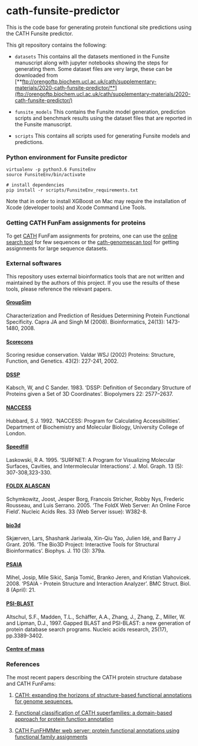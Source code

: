 # cath-funsite-predictor

This is the code base for generating protein functional site predictions using the CATH Funsite predictor.

This git repository contains the following:

* `datasets`
  This contains all the datasets mentioned in the Funsite manuscript along with jupyter notebooks showing the steps for generating them.
  Some dataset files are very large, these can be downloaded from [**ftp://orengoftp.biochem.ucl.ac.uk/cath/supplementary-materials/2020-cath-funsite-predictor/**](ftp://orengoftp.biochem.ucl.ac.uk/cath/supplementary-materials/2020-cath-funsite-predictor/)

* `funsite_models`
  This contains the Funsite model generation, prediction scripts and benchmark results using the dataset files that are reported in the Funsite manuscript.

* `scripts`
  This contains all scripts used for generating Funsite models and predictions.


### Python environment for Funsite predictor
```
virtualenv -p python3.6 FunsiteEnv
source FunsiteEnv/bin/activate

# install dependencies
pip install -r scripts/FunsiteEnv_requirements.txt
```
Note that in order to install XGBoost on Mac may require the installation of Xcode (developer tools) and Xcode Command Line Tools.

### Getting CATH FunFam assignments for proteins

To get [CATH](http://www.cathdb.info/wiki) FunFam assignments for proteins, one can use the [online search tool](http://www.cathdb.info/search/by_sequence) for few sequences or the [cath-genomescan tool](https://github.com/UCLOrengoGroup/cath-tools-genomescan) for getting assignments for large sequence datasets.

### External softwares

This repository uses external bioinformatics tools that are not written and maintained by the authors of this project. If you use the results of these tools, please reference the relevant papers.

#### [GroupSim](https://compbio.cs.princeton.edu/specificity/)
Characterization and Prediction of Residues Determining Protein Functional Specificity. Capra JA and Singh M (2008). Bioinformatics, 24(13): 1473-1480, 2008.

#### [Scorecons](https://www.ebi.ac.uk/thornton-srv/databases/cgi-bin/valdar/scorecons_server.pl)
Scoring residue conservation. Valdar WSJ (2002)
Proteins: Structure, Function, and Genetics. 43(2): 227-241, 2002.

#### [DSSP](https://swift.cmbi.umcn.nl/gv/dssp/DSSP_3.html)
Kabsch, W, and C Sander. 1983. ‘DSSP: Definition of Secondary Structure of Proteins given a Set of 3D Coordinates’. Biopolymers 22: 2577–2637.

#### [NACCESS](http://www.bioinf.manchester.ac.uk/naccess/)
Hubbard, S J. 1992. ‘NACCESS: Program for Calculating Accessibilities’. Department of Biochemistry and Molecular Biology, University College of London.

#### [Speedfill](https://www.ebi.ac.uk/thornton-srv/software/SURFNET/)
Laskowski, R A. 1995. ‘SURFNET: A Program for Visualizing Molecular Surfaces, Cavities, and Intermolecular Interactions’. J. Mol. Graph. 13 (5): 307-308,323-330.

#### [FOLDX ALASCAN](http://foldxsuite.crg.eu/command/AlaScan)
Schymkowitz, Joost, Jesper Borg, Francois Stricher, Robby Nys, Frederic Rousseau, and Luis Serrano. 2005. ‘The FoldX Web Server: An Online Force Field’. Nucleic Acids Res. 33 (Web Server issue): W382-8.

#### [bio3d](https://cran.r-project.org/web/packages/bio3d/index.html)
Skjærven, Lars, Shashank Jariwala, Xin-Qiu Yao, Julien Idé, and Barry J Grant. 2016. ‘The Bio3D Project: Interactive Tools for Structural Bioinformatics’. Biophys. J. 110 (3): 379a.

#### [PSAIA](http://bioinfo.zesoi.fer.hr/index.php/en/10-category-en-gb/tools-en/19-psaia-en)
Mihel, Josip, Mile Sikić, Sanja Tomić, Branko Jeren, and Kristian Vlahovicek. 2008. ‘PSAIA - Protein Structure and Interaction Analyzer’. BMC Struct. Biol. 8 (April): 21.

#### [PSI-BLAST](http://www.biology.wustl.edu/gcg/psiblast.html)
Altschul, S.F., Madden, T.L., Schäffer, A.A., Zhang, J., Zhang, Z., Miller, W. and Lipman, D.J., 1997. Gapped BLAST and PSI-BLAST: a new generation of protein database search programs. Nucleic acids research, 25(17), pp.3389-3402.

#### [Centre of mass](https://github.com/rasbt/protein-science/tree/master/scripts-and-tools/center_of_mass)

### References

The most recent papers describing the CATH protein structure database and CATH FunFams:

1. [CATH: expanding the horizons of structure-based functional annotations for genome sequences.](https://doi.org/10.1093/nar/gky1097)

2. [Functional classification of CATH superfamilies: a domain-based approach for protein function annotation](https://doi.org/10.1093/bioinformatics/btv398)

3. [CATH FunFHMMer web server: protein functional annotations using functional family assignments](https://doi.org/10.1093/nar/gkv488)
